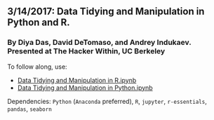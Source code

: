## 3/14/2017: Data Tidying and Manipulation in Python and R. 

### By Diya Das, David DeTomaso, and Andrey Indukaev. Presented at The Hacker Within, UC Berkeley
To follow along, use:
- [Data Tidying and Manipulation in R.ipynb](Data%20Tidying%20and%20Manipulation%20in%20R.ipynb)
- [Data Tidying and Manipulation in Python.ipynb](Data%20Tidying%20and%20Manipulation%20in%20Python.ipynb)


Dependencies: `Python` (`Anaconda` preferred), `R`, `jupyter`, `r-essentials`, `pandas`, `seaborn`
